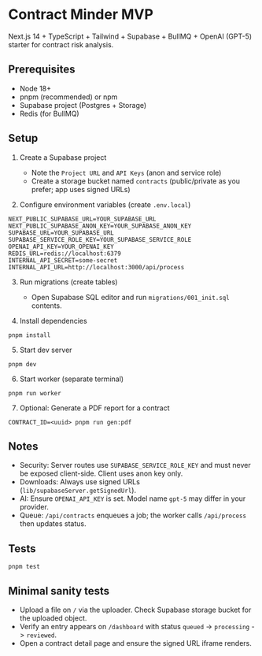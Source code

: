 # Contract Minder MVP

Next.js 14 + TypeScript + Tailwind + Supabase + BullMQ + OpenAI (GPT-5) starter for contract risk analysis.

## Prerequisites
- Node 18+
- pnpm (recommended) or npm
- Supabase project (Postgres + Storage)
- Redis (for BullMQ)

## Setup
1) Create a Supabase project
   - Note the `Project URL` and `API Keys` (anon and service role)
   - Create a storage bucket named `contracts` (public/private as you prefer; app uses signed URLs)

2) Configure environment variables (create `.env.local`)
```
NEXT_PUBLIC_SUPABASE_URL=YOUR_SUPABASE_URL
NEXT_PUBLIC_SUPABASE_ANON_KEY=YOUR_SUPABASE_ANON_KEY
SUPABASE_URL=YOUR_SUPABASE_URL
SUPABASE_SERVICE_ROLE_KEY=YOUR_SUPABASE_SERVICE_ROLE
OPENAI_API_KEY=YOUR_OPENAI_KEY
REDIS_URL=redis://localhost:6379
INTERNAL_API_SECRET=some-secret
INTERNAL_API_URL=http://localhost:3000/api/process
```

3) Run migrations (create tables)
   - Open Supabase SQL editor and run `migrations/001_init.sql` contents.

4) Install dependencies
```
pnpm install
```

5) Start dev server
```
pnpm dev
```

6) Start worker (separate terminal)
```
pnpm run worker
```

7) Optional: Generate a PDF report for a contract
```
CONTRACT_ID=<uuid> pnpm run gen:pdf
```

## Notes
- Security: Server routes use `SUPABASE_SERVICE_ROLE_KEY` and must never be exposed client-side. Client uses anon key only.
- Downloads: Always use signed URLs (`lib/supabaseServer.getSignedUrl`).
- AI: Ensure `OPENAI_API_KEY` is set. Model name `gpt-5` may differ in your provider.
- Queue: `/api/contracts` enqueues a job; the worker calls `/api/process` then updates status.

## Tests
```
pnpm test
```

## Minimal sanity tests
- Upload a file on `/` via the uploader. Check Supabase storage bucket for the uploaded object.
- Verify an entry appears on `/dashboard` with status `queued` -> `processing` -> `reviewed`.
- Open a contract detail page and ensure the signed URL iframe renders.


